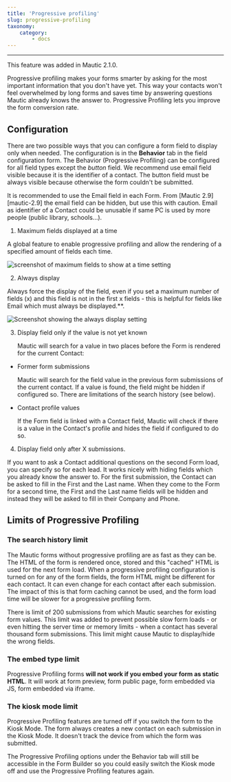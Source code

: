 ```yaml
---
title: 'Progressive profiling'
slug: progressive-profiling
taxonomy:
    category:
        - docs
---
```


---
This feature was added in Mautic 2.1.0.

Progressive profiling makes your forms smarter by asking for the most important information that you don't have yet. This way your contacts won't feel overwhelmed by long forms and saves time by answering questions Mautic already knows the answer to. Progressive Profiling lets you improve the form conversion rate.

## Configuration

There are two possible ways that you can configure a form field to display only when needed. The configuration is in the __Behavior__ tab in the field configuration form. The Behavior (Progressive Profiling) can be configured for all field types except the _button_ field. We recommend use  email field visible because it is the identifier of a contact. The button field must be always visible because otherwise the form couldn't be submitted.

It is recommended to use the Email field in each Form. From [Mautic 2.9][mautic-2.9] the email field can be hidden, but use this with caution. Email as identifier of a Contact could be unusable if same PC is used by more people (public library, schools...).

1. Maximum fields displayed at a time

A global feature to enable progressive profiling and allow the rendering of a specified amount of fields each time.

![screenshot of maximum fields to show at a time setting](https://user-images.githubusercontent.com/462477/80913098-3f71c500-8d42-11ea-919c-13763228bc1c.png)

2. Always display

Always force the display of the field, even if you set a maximum number of fields (x) and this field is not in the first x fields - this is helpful for fields like Email which must always be displayed.**. 

![Screenshot showing the always display setting](https://user-images.githubusercontent.com/462477/80913150-b6a75900-8d42-11ea-944d-7552882b215f.png)

3. Display field only if the value is not yet known

	Mautic will search for a value in two places before the Form is rendered for the current Contact:

* Former form submissions
  
  Mautic will search for the field value in the previous form submissions of the current contact. If a value is found, the field might be hidden if configured so. There are limitations of the search history (see below).   

* Contact profile values
  
   If the Form field is linked with a Contact field, Mautic will check if there is a value in the Contact's profile and hides the field if configured to do so.

4. Display field only after X submissions.

If you want to ask a Contact additional questions on the second Form load, you can specify so for each lead. It works nicely with hiding fields which you already know the answer to. For the first submission, the Contact can be asked to fill in the First and the Last name. When they come to the Form for a second time, the First and the Last name fields will be hidden and instead they will be asked to fill in their Company and Phone.

## Limits of Progressive Profiling

### The search history limit

The Mautic forms without progressive profiling are as fast as they can be. The HTML of the form is rendered once, stored and this "cached" HTML is used for the next form load. When a progressive profiling configuration is turned on for any of the form fields, the form HTML might be different for each contact. It can even change for each contact after each submission. The impact of this is that form caching cannot be used, and the form load time will be slower for a progressive profiling form.

There is limit of 200 submissions from which Mautic searches for existing form values. This limit was added to prevent possible slow form loads - or even hitting the server time or memory limits - when a contact has several thousand form submissions. This limit might cause Mautic to display/hide the wrong fields.

### The embed type limit

Progressive Profiling forms **will not work if you embed your form as static HTML**. It will work at form preview, form public page, form embedded via JS, form embedded via iframe.

### The kiosk mode limit

Progressive Profiling features are turned off if you switch the form to the Kiosk Mode. The form always creates a new contact on each submission in the Kiosk Mode. It doesn't track the device from which the form was submitted.

The Progressive Profiling options under the Behavior tab will still be accessible in the Form Builder so you could easily switch the Kiosk mode off and use the Progressive Profiling features again.
